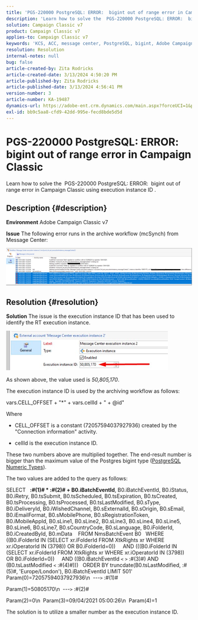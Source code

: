 ```yaml
---
title: 'PGS-220000 PostgreSQL: ERROR:  bigint out of range error in Campaign Classic'
description: 'Learn how to solve the  PGS-220000 PostgreSQL: ERROR:  bigint out of range error in Campaign Classic'
solution: Campaign Classic v7
product: Campaign Classic v7
applies-to: Campaign Classic v7
keywords: 'KCS, ACC, message center, PostgreSQL, bigint, Adobe Campaign Classic v7, PGS-220000, ERROR: bigint out of range, troubleshooting'
resolution: Resolution
internal-notes: null
bug: false
article-created-by: Zita Rodricks
article-created-date: 3/13/2024 4:50:20 PM
article-published-by: Zita Rodricks
article-published-date: 3/13/2024 4:56:41 PM
version-number: 3
article-number: KA-19487
dynamics-url: https://adobe-ent.crm.dynamics.com/main.aspx?forceUCI=1&pagetype=entityrecord&etn=knowledgearticle&id=f1155bc4-59e1-ee11-904d-6045bd0065b6
exl-id: bb9c5aa8-cfd9-42dd-995e-fecd8bde5d5d
---
```

# PGS-220000 PostgreSQL: ERROR:  bigint out of range error in Campaign Classic


Learn how to solve the  PGS-220000 PostgreSQL: ERROR:  bigint out of range error in Campaign Classic using execution instance ID .

## Description {#description}


<b>Environment</b>
 Adobe Campaign Classic v7

<b>Issue</b>
 The following error runs in the archive workflow (mcSynch) from Message Center:

![](assets/___f3155bc4-59e1-ee11-904d-6045bd0065b6___.png)




## Resolution {#resolution}


<b>Solution</b>
The issue is the execution instance ID that has been used to identify the RT execution instance.

![](assets/b19e48ed-65d1-ec11-a7b5-00224809c556.png)

As shown above, the value used is *50,805,170*.

The execution instance ID is used by the archiving workflow as follows:

vars.CELL_OFFSET + "\*" + vars.cellId + " + @id"

Where

- CELL_OFFSET is a constant (72057594037927936) created by the "Connection information" activity.

- cellId is the execution instance ID.

These two numbers above are multiplied together. The end-result number is bigger than the maximum value of the Postgres bigint type ([PostgreSQL Numeric Types](https://www.postgresql.org/docs/10/datatype-numeric.html)).

The two values are added to the query as follows:

SELECT   <b>:#(1)# \* :#(2)# + B0.iBatchEventId</b>, B0.iBatchEventId, B0.iStatus, B0.iRetry, B0.tsSubmit, B0.tsScheduled, B0.tsExpiration, B0.tsCreated, B0.tsProcessing, B0.tsProcessed, B0.tsLastModified, B0.sType, B0.iDeliveryId, B0.iWishedChannel, B0.sExternalId, B0.sOrigin, B0.sEmail, B0.iEmailFormat, B0.sMobilePhone, B0.sRegistrationToken, B0.iMobileAppId, B0.sLine1, B0.sLine2, B0.sLine3, B0.sLine4, B0.sLine5, B0.sLine6, B0.sLine7, B0.sCountryCode, B0.sLanguage, B0.iFolderId, B0.iCreatedById, B0.mData 
  FROM NmsBatchEvent B0 
 WHERE ((B0.iFolderId IN (SELECT xr.iFolderId FROM XtkRights xr WHERE xr.iOperatorId IN (3798)) OR B0.iFolderId=0)) 
   AND (((B0.iFolderId IN (SELECT xr.iFolderId FROM XtkRights xr WHERE xr.iOperatorId IN (3798)) OR B0.iFolderId=0)) 
   AND ((B0.iBatchEventId `<` `>`  :#(3)#) AND (B0.tsLastModified `<`  :#(4)#))) 
 ORDER BY truncdate(B0.tsLastModified, :#(5)#, 'Europe/London'), B0.iBatchEventId LIMIT 501' 
   
Param(0)=72057594037927936\n  ---`>`  :#(1)#

Param(1)=50805170\n  ---`>`  :#(2)#

Param(2)=0\n  Param(3)=09/04/2021 05:00:26\n  Param(4)=1

The solution is to utilize a smaller number as the execution instance ID.

